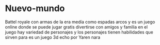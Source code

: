# Nuevo-mundo
Battel royale con armas de la era medía como espadas arcos y es un juego online donde se puede jugar gratis divertirse con amigos y familia en el juego hay variedad de personajes y los personajes tienen habilidades que sirven para es un juego 3d echo por Yaren nara
